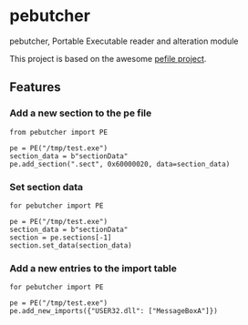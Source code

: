 # pebutcher

pebutcher, Portable Executable reader and alteration module

This project is based on the awesome [pefile project](https://github.com/erocarrera/pefile).

## Features

### Add a new section to the pe file

```
from pebutcher import PE

pe = PE("/tmp/test.exe")
section_data = b"sectionData"
pe.add_section(".sect", 0x60000020, data=section_data)

```
 
### Set section data

```
for pebutcher import PE

pe = PE("/tmp/test.exe")
section_data = b"sectionData"
section = pe.sections[-1]
section.set_data(section_data)

```

### Add a new entries to the import table

```
for pebutcher import PE

pe = PE("/tmp/test.exe")
pe.add_new_imports({"USER32.dll": ["MessageBoxA"]})

```
